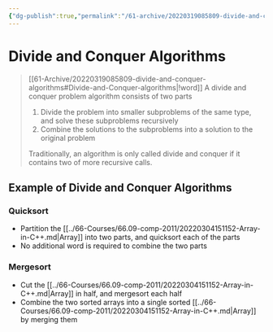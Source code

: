 ```yaml
---
{"dg-publish":true,"permalink":"/61-archive/20220319085809-divide-and-conquer-algorithms/","dgHomeLink":true,"dgPassFrontmatter":false}
---
```



# Divide and Conquer Algorithms

> [[61-Archive/20220319085809-divide-and-conquer-algorithms#Divide-and-Conquer-algorithms|!word]]
> A divide and conquer problem algorithm consists of two parts
>
> 1. Divide the problem into smaller subproblems of the same type, and solve these subproblems recursively
> 2. Combine the solutions to the subproblems into a solution to the original problem
>
> Traditionally, an algorithm is only called divide and conquer if it contains two of more recursive calls.

## Example of Divide and Conquer Algorithms

### Quicksort

- Partition the [[../66-Courses/66.09-comp-2011/20220304151152-Array-in-C++.md|Array]] into two parts, and quicksort each of the parts
- No additional word is required to combine the two parts

### Mergesort

- Cut the [[../66-Courses/66.09-comp-2011/20220304151152-Array-in-C++.md|Array]] in half, and mergesort each half
- Combine the two sorted arrays into a single sorted [[../66-Courses/66.09-comp-2011/20220304151152-Array-in-C++.md|Array]] by merging them
